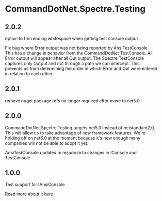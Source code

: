 # CommandDotNet.Spectre.Testing

## 2.0.2

option to trim ending whitespace when getting test console output

Fix bug where Error output was not being reported by AnsiTestConsole. 
This has a change in behavior from the CommandDotNet TestConsole. All Error output will appear after all Out output.
The Spectre TestConsole captures only Output and not through a path we can intercept. 
This prevents us from determining the order in which Error and Out were entered in relation to each other.

## 2.0.1

remove nuget package refs no longer required after move to net5.0

## 2.0.0

CommandDotNet.Spectre.Testing targets net5.0 instead of netstandard2.0.  This will allow us to take advantage of new framework features.
We're holding off on net6.0 at the moment because it's new enough many companies will not be able to adopt it yet.

AnsiTestConsole updated in response to changes in IConsole and TestConsole

## 1.0.0

Test support for IAnsiConsole

Read more about it [here](../OtherFeatures/spectre.md)

